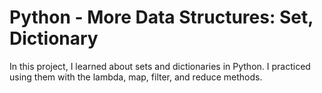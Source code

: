 <h1>Python - More Data Structures: Set, Dictionary</h1>

<p>In this project, I learned about sets and dictionaries in Python. I practiced using them with the lambda, map, filter, and reduce methods.</p>


